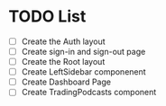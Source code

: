 # TODO List

- [ ]   Create the Auth layout
- [ ]   Create sign-in and sign-out page
- [ ]   Create the Root layout
- [ ]   Create LeftSidebar componenent
- [ ]   Create Dashboard Page
- [ ]   Create TradingPodcasts component
